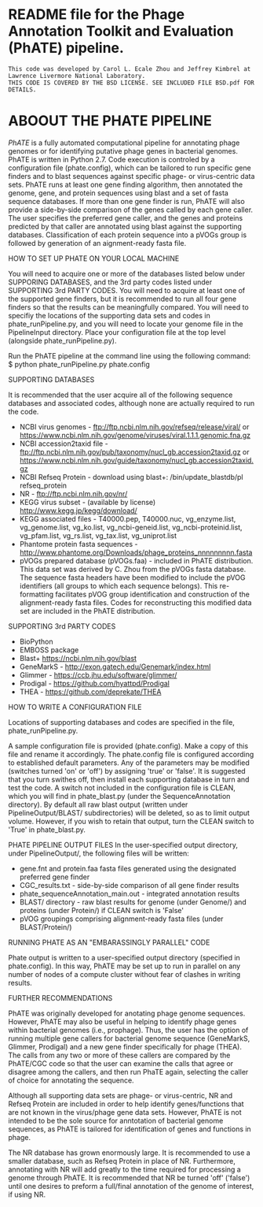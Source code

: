 # README file for the Phage Annotation Toolkit and Evaluation (PhATE) pipeline.

```
This code was developed by Carol L. Ecale Zhou and Jeffrey Kimbrel at Lawrence Livermore National Laboratory.
THIS CODE IS COVERED BY THE BSD LICENSE. SEE INCLUDED FILE BSD.pdf FOR DETAILS.
```

# ABOOUT THE PHATE PIPELINE

*PhATE* is a fully automated computational pipeline for annotating phage genomes or for identifying putative phage genes in bacterial genomes. PhATE is written in Python 2.7. Code execution is controled by a configuration file (phate.config), which can be tailored to run specific gene finders and to blast sequences against specific phage- or virus-centric data sets. PhATE runs at least one gene finding algorithm, then annotated the genome, gene, and protein sequences using blast and a set of fasta sequence databases. If more than one gene finder is run, PhATE will also provide a side-by-side comparison of the genes called by each gene caller. The user specifies the preferred gene caller, and the genes and proteins predicted by that caller are annotated using blast against the supporting databases. Classification of each protein sequence into a pVOGs group is followed by generation of an aignment-ready fasta file.

HOW TO SET UP PHATE ON YOUR LOCAL MACHINE

You will need to acquire one or more of the databases listed below under SUPPORING DATABASES, and the 3rd party codes listed under SUPPORTING 3rd PARTY CODES. You will need to acquire at least one of the supported gene finders, but it is recommended to run all four gene finders so that the results can be meaningfully compared. You will need to specifiy the locations of the supporting data sets and codes in phate_runPipeline.py, and you will need to locate your genome file in the PipelineInput directory. Place your configuration file at the top level (alongside phate_runPipeline.py).

Run the PhATE pipeline at the command line using the following command:
$ python phate_runPipeline.py phate.config

SUPPORTING DATABASES

It is recommended that the user acquire all of the following sequence databases and associated codes, although none are actually required to run the code.

* NCBI virus genomes - ftp://ftp.ncbi.nlm.nih.gov/refseq/release/viral/ or https://www.ncbi.nlm.nih.gov/genome/viruses/viral.1.1.1.genomic.fna.gz
* NCBI accession2taxid file - ftp://ftp.ncbi.nlm.nih.gov/pub/taxonomy/nucl_gb.accession2taxid.gz or https://www.ncbi.nlm.nih.gov/guide/taxonomy/nucl_gb.accession2taxid.gz
* NCBI Refseq Protein - download using blast+: /bin/update_blastdb/pl refseq_protein
* NR - ftp://ftp.ncbi.nlm.nih.gov/nr/
* KEGG virus subset - (available by license) http://www.kegg.jp/kegg/download/
* KEGG associated files - T40000.pep, T40000.nuc, vg_enzyme.list, vg_genome.list, vg_ko.list, vg_ncbi-geneid.list, vg_ncbi-proteinid.list, vg_pfam.list, vg_rs.list, vg_tax.list, vg_uniprot.list 
* Phantome protein fasta sequences - http://www.phantome.org/Downloads/phage_proteins_nnnnnnnnn.fasta
* pVOGs prepared database (pVOGs.faa) - included in PhATE distribution. This data set was derived by C. Zhou from the pVOGs fasta database. The sequence fasta headers have been modified to include the pVOG identifiers (all groups to which each sequence belongs). This re-formatting facilitates pVOG group identification and construction of the alignment-ready fasta files. Codes for reconstructing this modified data set are included in the PhATE distribution.

SUPPORTING 3rd PARTY CODES

* BioPython
* EMBOSS package
* Blast+ https://ncbi.nlm.nih.gov/blast
* GeneMarkS - http://exon.gatech.edu/Genemark/index.html
* Glimmer - https://ccb.jhu.edu/software/glimmer/
* Prodigal - https://github.com/hyattpd/Prodigal
* THEA - https://github.com/deprekate/THEA

HOW TO WRITE A CONFIGURATION FILE

Locations of supporting databases and codes are specified in the file, phate_runPipeline.py. 

A sample configuration file is provided (phate.config). Make a copy of this file and rename it accordingly. The phate.config file is configured according to established default parameters. Any of the parameters may be modified (switches turned 'on' or 'off') by assigning 'true' or 'false'. It is suggested that you turn swithes off, then install each supporting database in turn and test the code. A switch not included in the configuration file is CLEAN, which you will find in phate_blast.py (under the SequenceAnnotation directory). By default all raw blast output (written under PipelineOutput/BLAST/ subdirectories) will be deleted, so as to limit output volume. However, if you wish to retain that output, turn the CLEAN switch to 'True' in phate_blast.py.

PHATE PIPELINE OUTPUT FILES
In the user-specified output directory, under PipelineOutput/, the following files will be written:
* gene.fnt and protein.faa fasta files generated using the designated preferred gene finder
* CGC_results.txt - side-by-side comparison of all gene finder results
* phate_sequenceAnnotation_main.out - integrated annotation results
* BLAST/ directory - raw blast results for genome (under Genome/) and proteins (under Protein/) if CLEAN switch is 'False'
* pVOG groupings comprising alignment-ready fasta files (under BLAST/Protein/)

RUNNING PHATE AS AN "EMBARASSINGLY PARALLEL" CODE

Phate output is written to a user-specified output directory (specified in phate.config). In this way, PhATE may be set up to run in parallel on any number of nodes of a compute cluster without fear of clashes in writing results.

FURTHER RECOMMENDATIONS

PhATE was originally developed for anotating phage genome sequences. However, PhATE may also be useful in helping to identify phage genes within bacterial genomes (i.e., prophage). Thus, the user has the option of running multiple gene callers for bacterial genome sequence (GeneMarkS, Glimmer, Prodigal) and a new gene finder specifically for phage (THEA). The calls from any two or more of these callers are compared by the PhATE/CGC code so that the user can examine the calls that agree or disagree among the callers, and then run PhaTE again, selecting the caller of choice for annotating the sequence. 

Although all supporting data sets are phage- or virus-centric, NR and Refseq Protein are included in order to help identify genes/functions that are not known in the virus/phage gene data sets. However, PhATE is not intended to be the sole source for anntotation of bacterial genome sequences, as PhATE is tailored for identification of genes and functions in phage.

The NR database has grown enormously large. It is recommended to use a smaller database, such as Refseq Protein in place of NR. Furthermore, annotating with NR will add greatly to the time required for processing a genome through PhATE. It is recommended that NR be turned 'off' ('false') until one desires to preform a full/final annotation of the genome of interest, if using NR.
